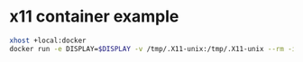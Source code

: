 # x11 container example

```bash
xhost +local:docker
docker run -e DISPLAY=$DISPLAY -v /tmp/.X11-unix:/tmp/.X11-unix --rm -it deanturpin/xclock
```
